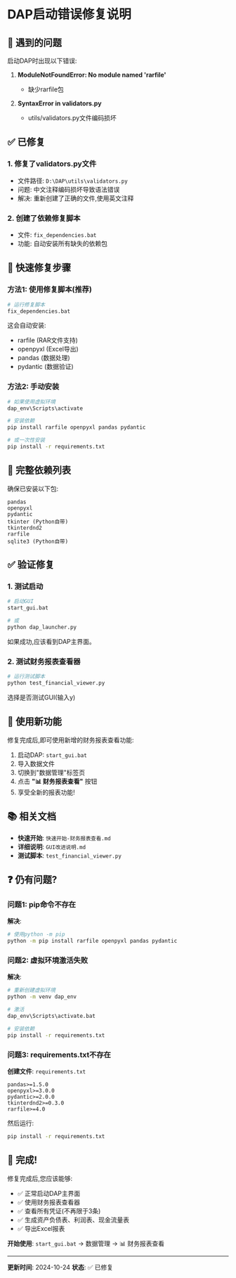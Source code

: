 # DAP启动错误修复说明

## 🔧 遇到的问题

启动DAP时出现以下错误:

1. **ModuleNotFoundError: No module named 'rarfile'**
   - 缺少rarfile包

2. **SyntaxError in validators.py**
   - utils/validators.py文件编码损坏

## ✅ 已修复

### 1. 修复了validators.py文件
- 文件路径: `D:\DAP\utils\validators.py`
- 问题: 中文注释编码损坏导致语法错误
- 解决: 重新创建了正确的文件,使用英文注释

### 2. 创建了依赖修复脚本
- 文件: `fix_dependencies.bat`
- 功能: 自动安装所有缺失的依赖包

## 🚀 快速修复步骤

### 方法1: 使用修复脚本(推荐)

```bash
# 运行修复脚本
fix_dependencies.bat
```

这会自动安装:
- rarfile (RAR文件支持)
- openpyxl (Excel导出)
- pandas (数据处理)
- pydantic (数据验证)

### 方法2: 手动安装

```bash
# 如果使用虚拟环境
dap_env\Scripts\activate

# 安装依赖
pip install rarfile openpyxl pandas pydantic

# 或一次性安装
pip install -r requirements.txt
```

## 📝 完整依赖列表

确保已安装以下包:

```
pandas
openpyxl
pydantic
tkinter (Python自带)
tkinterdnd2
rarfile
sqlite3 (Python自带)
```

## ✅ 验证修复

### 1. 测试启动

```bash
# 启动GUI
start_gui.bat

# 或
python dap_launcher.py
```

如果成功,应该看到DAP主界面。

### 2. 测试财务报表查看器

```bash
# 运行测试脚本
python test_financial_viewer.py
```

选择是否测试GUI(输入y)

## 🎯 使用新功能

修复完成后,即可使用新增的财务报表查看功能:

1. 启动DAP: `start_gui.bat`
2. 导入数据文件
3. 切换到"数据管理"标签页
4. 点击 **"📊 财务报表查看"** 按钮
5. 享受全新的报表功能!

## 📚 相关文档

- **快速开始**: `快速开始-财务报表查看.md`
- **详细说明**: `GUI改进说明.md`
- **测试脚本**: `test_financial_viewer.py`

## ❓ 仍有问题?

### 问题1: pip命令不存在

**解决**:
```bash
# 使用python -m pip
python -m pip install rarfile openpyxl pandas pydantic
```

### 问题2: 虚拟环境激活失败

**解决**:
```bash
# 重新创建虚拟环境
python -m venv dap_env

# 激活
dap_env\Scripts\activate.bat

# 安装依赖
pip install -r requirements.txt
```

### 问题3: requirements.txt不存在

**创建文件**: `requirements.txt`
```
pandas>=1.5.0
openpyxl>=3.0.0
pydantic>=2.0.0
tkinterdnd2>=0.3.0
rarfile>=4.0
```

然后运行:
```bash
pip install -r requirements.txt
```

## 🎉 完成!

修复完成后,您应该能够:
- ✅ 正常启动DAP主界面
- ✅ 使用财务报表查看器
- ✅ 查看所有凭证(不再限于3条)
- ✅ 生成资产负债表、利润表、现金流量表
- ✅ 导出Excel报表

**开始使用**: `start_gui.bat` → 数据管理 → 📊 财务报表查看

---

**更新时间**: 2024-10-24
**状态**: ✅ 已修复
